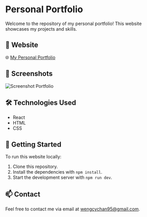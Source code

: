 # Personal Portfolio

Welcome to the repository of my personal portfolio! This website showcases my projects and skills.

## 🎥 Website

🌐 [My Personal Portfolio](https://wengcychan.github.io/)

## 📸 Screenshots

![Screenshot Portfolio](./screenshots/Portfolio.gif)

## 🛠️ Technologies Used

- React
- HTML
- CSS

## 🚀 Getting Started

To run this website locally:

1. Clone this repository.
2. Install the dependencies with `npm install`.
3. Start the development server with `npm run dev`.

## 📫 Contact

Feel free to contact me via email at [wengcychan95@gmail.com](wengcychan95@gmail.com).

